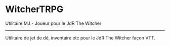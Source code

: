 # WitcherTRPG
Utilitaire MJ - Joueur pour le JdR The Witcher

------------------

Utilitaire de jet de dé, inventaire etc pour le JdR The Witcher façon VTT.
